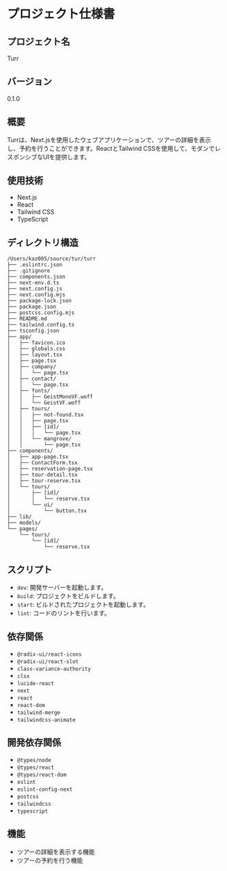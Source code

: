 # プロジェクト仕様書

## プロジェクト名
Turr

## バージョン
0.1.0

## 概要
Turrは、Next.jsを使用したウェブアプリケーションで、ツアーの詳細を表示し、予約を行うことができます。ReactとTailwind CSSを使用して、モダンでレスポンシブなUIを提供します。

## 使用技術
- Next.js
- React
- Tailwind CSS
- TypeScript

## ディレクトリ構造
```
/Users/kaz005/source/tur/turr
├── .eslintrc.json
├── .gitignore
├── components.json
├── next-env.d.ts
├── next.config.js
├── next.config.mjs
├── package-lock.json
├── package.json
├── postcss.config.mjs
├── README.md
├── tailwind.config.ts
├── tsconfig.json
├── app/
│   ├── favicon.ico
│   ├── globals.css
│   ├── layout.tsx
│   ├── page.tsx
│   ├── company/
│   │   └── page.tsx
│   ├── contact/
│   │   └── page.tsx
│   ├── fonts/
│   │   ├── GeistMonoVF.woff
│   │   └── GeistVF.woff
│   ├── tours/
│   │   ├── not-found.tsx
│   │   ├── page.tsx
│   │   ├── [id]/
│   │   │   └── page.tsx
│   │   └── mangrove/
│   │       └── page.tsx
├── components/
│   ├── app-page.tsx
│   ├── ContactForm.tsx
│   ├── reservation-page.tsx
│   ├── tour-detail.tsx
│   ├── tour-reserve.tsx
│   └── tours/
│       ├── [id]/
│       │   └── reserve.tsx
│       └── ui/
│           └── button.tsx
├── lib/
├── models/
└── pages/
    └── tours/
        └── [id]/
            └── reserve.tsx
```

## スクリプト
- `dev`: 開発サーバーを起動します。
- `build`: プロジェクトをビルドします。
- `start`: ビルドされたプロジェクトを起動します。
- `lint`: コードのリントを行います。

## 依存関係
- `@radix-ui/react-icons`
- `@radix-ui/react-slot`
- `class-variance-authority`
- `clsx`
- `lucide-react`
- `next`
- `react`
- `react-dom`
- `tailwind-merge`
- `tailwindcss-animate`

## 開発依存関係
- `@types/node`
- `@types/react`
- `@types/react-dom`
- `eslint`
- `eslint-config-next`
- `postcss`
- `tailwindcss`
- `typescript`

## 機能
- ツアーの詳細を表示する機能
- ツアーの予約を行う機能
